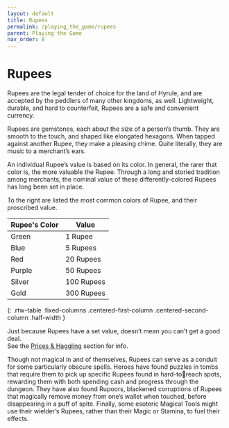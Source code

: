 ```yaml
---
layout: default
title: Rupees
permalink: /playing_the_game/rupees
parent: Playing the Game
nav_order: 8
---
```


# Rupees

Rupees are the legal tender of choice for the land of Hyrule, and are accepted by the peddlers of many other kingdoms, as well. Lightweight, durable, and hard to counterfeit, Rupees are a safe and convenient currency.

Rupees are gemstones, each about the size of a person’s thumb. They are smooth to the touch, and shaped like elongated hexagons. When tapped against another Rupee, they make a pleasing chime. Quite literally, they are music to a merchant’s ears.

An individual Rupee’s value is based on its color. In general, the rarer that color is, the more valuable the Rupee. Through a long and storied tradition among merchants, the nominal value of these differently-colored Rupees has long been set in place.

To the right are listed the most common colors of Rupee, and their proscribed value. 

| Rupee's Color | Value          |
|---------------|----------------|
| Green         | 1 Rupee        |
| Blue          | 5 Rupees       |
| Red           | 20 Rupees      |
| Purple        | 50 Rupees      |
| Silver        | 100 Rupees     |
| Gold          | 300 Rupees     |
{: .rtw-table .fixed-columns .centered-first-column .centered-second-column  .half-width }

Just because Rupees have a set value, doesn’t mean you can’t get a good deal.  
See the [Prices & Haggling]() section for info.

Though not magical in and of themselves, Rupees can serve as a conduit for some particularly obscure spells. Heroes have found puzzles in tombs that require them to pick up specific Rupees found in hard-toreach spots, rewarding them with both spending cash and progress through the dungeon. They have also found Rupoors, blackened corruptions of Rupees that magically remove money from one’s wallet when touched, before disappearing in a puff of spite. Finally, some esoteric Magical Tools might use their wielder’s Rupees, rather than their Magic or Stamina, to fuel their effects.

